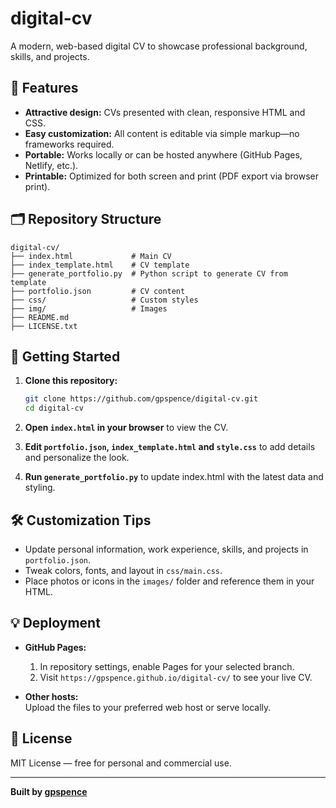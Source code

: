 # digital-cv

A modern, web-based digital CV to showcase professional background, skills, and projects.

## 🌟 Features

- **Attractive design:** CVs presented with clean, responsive HTML and CSS.
- **Easy customization:** All content is editable via simple markup—no frameworks required.
- **Portable:** Works locally or can be hosted anywhere (GitHub Pages, Netlify, etc.).
- **Printable:** Optimized for both screen and print (PDF export via browser print).

## 🗂️ Repository Structure

```
digital-cv/
├── index.html             # Main CV
├── index_template.html    # CV template
├── generate_portfolio.py  # Python script to generate CV from template
├── portfolio.json         # CV content
├── css/                   # Custom styles
├── img/                   # Images
├── README.md
├── LICENSE.txt
```

## 🚀 Getting Started

1. **Clone this repository:**
   ```bash
   git clone https://github.com/gpspence/digital-cv.git
   cd digital-cv
   ```

2. **Open `index.html` in your browser** to view the CV.

3. **Edit `portfolio.json`, `index_template.html` and `style.css`** to add details and personalize the look.

4. **Run `generate_portfolio.py`** to update index.html with the latest data and styling.

## 🛠️ Customization Tips

- Update personal information, work experience, skills, and projects in `portfolio.json`.
- Tweak colors, fonts, and layout in `css/main.css`.
- Place photos or icons in the `images/` folder and reference them in your HTML.

## 💡 Deployment

- **GitHub Pages:**  
  1. In repository settings, enable Pages for your selected branch.
  2. Visit `https://gpspence.github.io/digital-cv/` to see your live CV.

- **Other hosts:**  
  Upload the files to your preferred web host or serve locally.

## 📄 License

MIT License — free for personal and commercial use.

---

**Built by [gpspence](https://github.com/gpspence)**